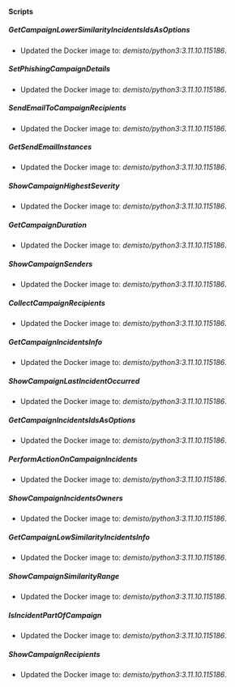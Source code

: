 
#### Scripts

##### GetCampaignLowerSimilarityIncidentsIdsAsOptions


- Updated the Docker image to: *demisto/python3:3.11.10.115186*.
##### SetPhishingCampaignDetails


- Updated the Docker image to: *demisto/python3:3.11.10.115186*.
##### SendEmailToCampaignRecipients


- Updated the Docker image to: *demisto/python3:3.11.10.115186*.
##### GetSendEmailInstances


- Updated the Docker image to: *demisto/python3:3.11.10.115186*.
##### ShowCampaignHighestSeverity


- Updated the Docker image to: *demisto/python3:3.11.10.115186*.
##### GetCampaignDuration


- Updated the Docker image to: *demisto/python3:3.11.10.115186*.
##### ShowCampaignSenders


- Updated the Docker image to: *demisto/python3:3.11.10.115186*.
##### CollectCampaignRecipients


- Updated the Docker image to: *demisto/python3:3.11.10.115186*.
##### GetCampaignIncidentsInfo


- Updated the Docker image to: *demisto/python3:3.11.10.115186*.
##### ShowCampaignLastIncidentOccurred


- Updated the Docker image to: *demisto/python3:3.11.10.115186*.
##### GetCampaignIncidentsIdsAsOptions


- Updated the Docker image to: *demisto/python3:3.11.10.115186*.
##### PerformActionOnCampaignIncidents


- Updated the Docker image to: *demisto/python3:3.11.10.115186*.
##### ShowCampaignIncidentsOwners


- Updated the Docker image to: *demisto/python3:3.11.10.115186*.
##### GetCampaignLowSimilarityIncidentsInfo


- Updated the Docker image to: *demisto/python3:3.11.10.115186*.
##### ShowCampaignSimilarityRange


- Updated the Docker image to: *demisto/python3:3.11.10.115186*.
##### IsIncidentPartOfCampaign


- Updated the Docker image to: *demisto/python3:3.11.10.115186*.
##### ShowCampaignRecipients


- Updated the Docker image to: *demisto/python3:3.11.10.115186*.
